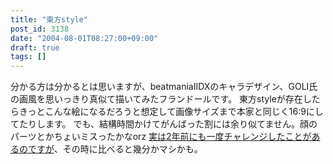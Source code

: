 ```yaml
---
title: "東方style"
post_id: 3138
date: "2004-08-01T08:27:00+09:00"
draft: true
tags: []
---
```



分かる方は分かるとは思いますが、beatmaniaIIDXのキャラデザイン、GOLI氏の画風を思いっきり真似て描いてみたフランドールです。 東方styleが存在したらきっとこんな絵になるだろうと想定して画像サイズまで本家と同じく16:9にしてたりします。  でも、結構時間かけてがんばった割には余り似てません。顔のパーツとかちょいミスったかなorz [実は2年前にも一度チャレンジしたことがあるのですが](https://danmaq.com/3045)、その時に比べると幾分かマシかも。

